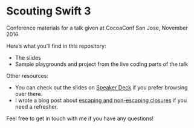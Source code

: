 # Scouting Swift 3

Conference materials for a talk given at CocoaConf San Jose, November 2016.

Here’s what you’ll find in this repository:

* The slides
* Sample playgrounds and project from the live coding parts of the talk

Other resources:

* You can check out the slides on [Speaker Deck](https://speakerdeck.com/gregheo/scouting-swift-3) if you prefer browsing over there.
* I wrote a blog post about [escaping and non-escaping closures](https://swiftunboxed.com/lang/closures-escaping-noescape-swift3/) if you need a refresher.

Feel free to get in touch with me if you have any questions!
